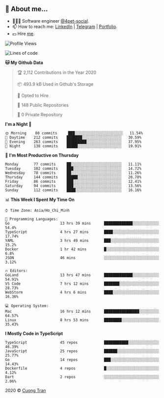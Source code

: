 ## 🦄 About me...

- 🧑🏻‍💻 Software engineer [@4pet-social](https://github.com/4pet-social).
- 📫 How to reach me: [LinkedIn](https://linkedin.com/in/103cuong) | [Telegram](https://t.me/cuong103) | [Portfolio](https://103cuong.github.io/).
- 💵 Hire [me](mailto:103cuong@gmail.com).

<!--START_SECTION:waka-->
![Profile Views](http://img.shields.io/badge/Profile%20Views-49-blue)

![Lines of code](https://img.shields.io/badge/From%20Hello%20World%20I%27ve%20Written-17.6%20million%20lines%20of%20code-blue)

**🐱 My Github Data** 

> 🏆 2,112 Contributions in the Year 2020
 > 
> 📦 493.9 kB Used in Github's Storage 
 > 
> 💼 Opted to Hire
 > 
> 📜 148 Public Repositories
 > 
> 🔑 0 Private Repository 
 > 
**I'm a Night 🦉** 

```text
🌞 Morning    80 commits     ███░░░░░░░░░░░░░░░░░░░░░░   11.54% 
🌆 Daytime    212 commits    ███████░░░░░░░░░░░░░░░░░░   30.59% 
🌃 Evening    263 commits    █████████░░░░░░░░░░░░░░░░   37.95% 
🌙 Night      138 commits    █████░░░░░░░░░░░░░░░░░░░░   19.91%

```
📅 **I'm Most Productive on Thursday** 

```text
Monday       77 commits     ██░░░░░░░░░░░░░░░░░░░░░░░   11.11% 
Tuesday      102 commits    ███░░░░░░░░░░░░░░░░░░░░░░   14.72% 
Wednesday    78 commits     ██░░░░░░░░░░░░░░░░░░░░░░░   11.26% 
Thursday     144 commits    █████░░░░░░░░░░░░░░░░░░░░   20.78% 
Friday       86 commits     ███░░░░░░░░░░░░░░░░░░░░░░   12.41% 
Saturday     94 commits     ███░░░░░░░░░░░░░░░░░░░░░░   13.56% 
Sunday       112 commits    ████░░░░░░░░░░░░░░░░░░░░░   16.16%

```


📊 **This Week I Spent My Time On** 

```text
⌚︎ Time Zone: Asia/Ho_Chi_Minh

💬 Programming Languages: 
Go                       13 hrs 39 mins      █████████████░░░░░░░░░░░░   54.4% 
TypeScript               4 hrs 27 mins       ████░░░░░░░░░░░░░░░░░░░░░   17.74% 
YAML                     3 hrs 49 mins       ███░░░░░░░░░░░░░░░░░░░░░░   15.2% 
Docker                   1 hr 42 mins        █░░░░░░░░░░░░░░░░░░░░░░░░   6.8% 
JSON                     46 mins             ░░░░░░░░░░░░░░░░░░░░░░░░░   3.12%

🔥 Editors: 
GoLand                   13 hrs 47 mins      █████████████░░░░░░░░░░░░   54.91% 
VS Code                  7 hrs 12 mins       ███████░░░░░░░░░░░░░░░░░░   28.73% 
WebStorm                 4 hrs 6 mins        ████░░░░░░░░░░░░░░░░░░░░░   16.36%

💻 Operating System: 
Mac                      16 hrs 12 mins      ████████████████░░░░░░░░░   64.57% 
Linux                    8 hrs 53 mins       ████████░░░░░░░░░░░░░░░░░   35.43%

```

**I Mostly Code in TypeScript** 

```text
TypeScript               45 repos            ███████████░░░░░░░░░░░░░░   46.39% 
JavaScript               25 repos            ██████░░░░░░░░░░░░░░░░░░░   25.77% 
Go                       14 repos            ███░░░░░░░░░░░░░░░░░░░░░░   14.43% 
Dockerfile               4 repos             █░░░░░░░░░░░░░░░░░░░░░░░░   4.12% 
Dart                     2 repos             ░░░░░░░░░░░░░░░░░░░░░░░░░   2.06%

```



<!--END_SECTION:waka-->

2020 © [Cuong Tran](https://github.com/103cuong)
